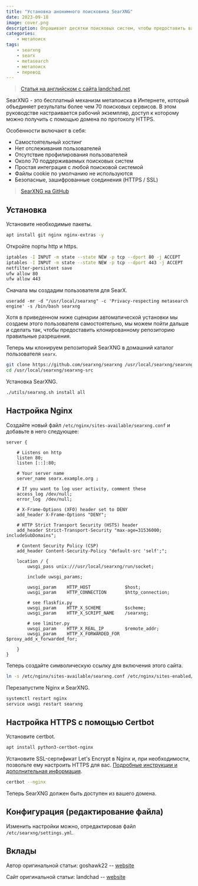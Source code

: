 ```yaml
---
title: "Установка анонимного поисковика SearXNG"
date: 2023-09-18
image: cover.png
description: Опрашивает десятки поисковых систем, чтобы предоставить вам частные и полные результаты поиска.
categories:
    - метапоиск
tags:
    - searxng
    - searx
    - metasearch
    - метапоиск
    - перевод
---
```


> [Статья на английском с сайта landchad.net](https://landchad.net/searxng/)

SearXNG - это бесплатный механизм метапоиска в Интернете, который объединяет результаты более чем 70 поисковых сервисов.
В этом руководстве настраивается рабочий экземпляр, доступ к которому можно получить с помощью домена по протоколу HTTPS.

Особенности включают в себя:

- Самостоятельный хостинг
- Нет отслеживания пользователей
- Отсутствие профилирования пользователей
- Около 70 поддерживаемых поисковых систем
- Простая интеграция с любой поисковой системой
- Файлы cookie по умолчанию не используются
- Безопасные, зашифрованные соединения (HTTPS / SSL)

> [SearXNG на GitHub](https://github.com/searxng/searxng)

## Установка​

Установите необходимые пакеты.

```sh
apt install git nginx nginx-extras -y
```

Откройте порты http и https.

```sh
iptables -I INPUT -m state --state NEW -p tcp --dport 80 -j ACCEPT
iptables -I INPUT -m state --state NEW -p tcp --dport 443 -j ACCEPT
netfilter-persistent save
ufw allow 80
ufw allow 443
```

 Сначала мы создадим пользователя для SearX.

```
useradd -mr -d "/usr/local/searxng" -c 'Privacy-respecting metasearch engine' -s /bin/bash searxng
```

Хотя в приведенном ниже сценарии автоматической установки мы создаем этого пользователя самостоятельно, мы можем пойти дальше и сделать так, чтобы предоставить клонированному репозиторию правильные разрешения.

Теперь мы клонируем репозиторий SearXNG в домашний каталог пользователя `searx`.

```sh
git clone https://github.com/searxng/searxng /usr/local/searxng/searxng-src
cd /usr/local/searxng/searxng-src
```

Установка SearXNG.

```sh
./utils/searxng.sh install all
```

## Настройка Nginx

Создайте новый файл `/etc/nginx/sites-available/searxng.conf` и добавьте в него
следующее:

```nginx
server {

    # Listens on http
    listen 80;
    listen [::]:80;

    # Your server name
    server_name searx.example.org ;

    # If you want to log user activity, comment these
    access_log /dev/null;
    error_log  /dev/null;

    # X-Frame-Options (XFO) header set to DENY
    add_header X-Frame-Options "DENY";

    # HTTP Strict Transport Security (HSTS) header
    add_header Strict-Transport-Security "max-age=31536000; includeSubDomains";

    # Content Security Policy (CSP)
    add_header Content-Security-Policy "default-src 'self';";

    location / {
        uwsgi_pass unix:///usr/local/searxng/run/socket;

        include uwsgi_params;

        uwsgi_param    HTTP_HOST             $host;
        uwsgi_param    HTTP_CONNECTION       $http_connection;

        # see flaskfix.py
        uwsgi_param    HTTP_X_SCHEME         $scheme;
        uwsgi_param    HTTP_X_SCRIPT_NAME    /searxng;

        # see limiter.py
        uwsgi_param    HTTP_X_REAL_IP        $remote_addr;
        uwsgi_param    HTTP_X_FORWARDED_FOR  $proxy_add_x_forwarded_for;

    }
}
```

Теперь создайте символическую ссылку для включения этого сайта.

```sh
ln -s /etc/nginx/sites-available/searxng.conf /etc/nginx/sites-enabled/searxng.conf
```

Перезапустите Nginx и SearXNG.

```sh
systemctl restart nginx
service uwsgi restart searxng
```

## Настройка HTTPS с помощью Certbot

Установите certbot.

```sh
apt install python3-certbot-nginx
```

Установите SSL-сертификат Let's Encrypt в Nginx и, при необходимости, позвольте ему настроить HTTPS для вас. [Подробные инструкции и дополнительная информация](/basic/certbot).

```sh
certbot --nginx
```

Теперь SearXNG должен быть доступен из вашего домена.

## Конфигурация (редактирование файла)

Изменить настройки можно, отредактировав файл `/etc/searxng/settings.yml`.

## Вклады

Автор оригинальной статьи: goshawk22 -- [website](https://goshawk22.uk)

Сайт оригинальной статьи: landchad -- [website](https://landchad.net/searxng/)

